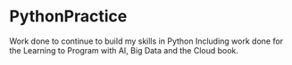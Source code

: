 # PythonPractice

Work done to continue to build my skills in Python
Including work done for the Learning to Program with AI, Big Data and the Cloud book.
